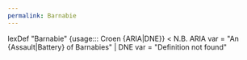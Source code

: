 ```yaml
---
permalink: Barnabie
---
```

lexDef "Barnabie" {usage::: Croen {ARIA|DNE}} < N.B. ARIA var = "An {Assault|Battery} of Barnabies" | DNE var = "Definition not found"
